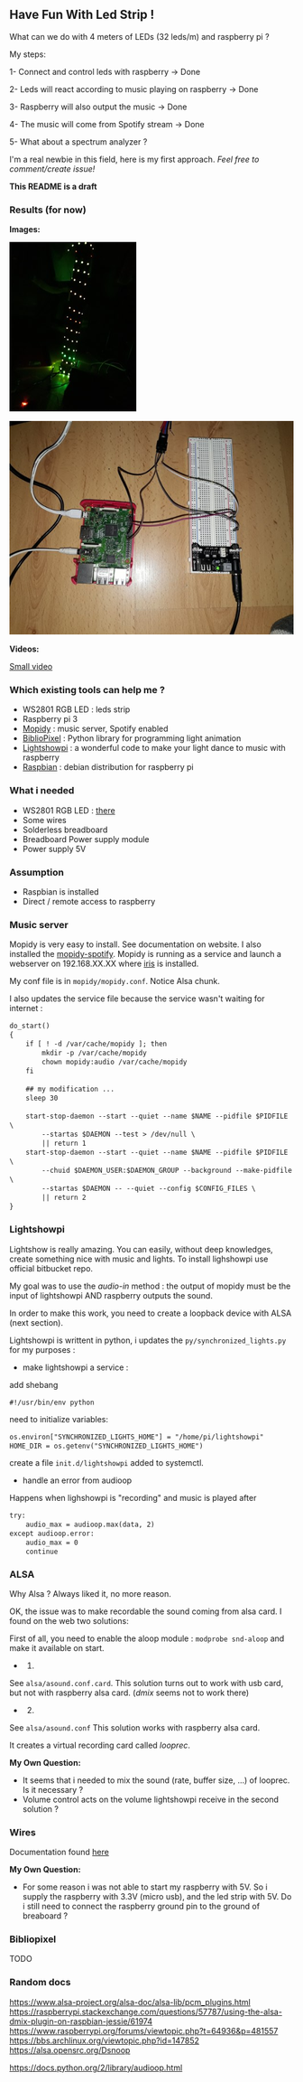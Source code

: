 
## Have Fun With Led Strip !

What can we do with 4 meters of LEDs (32 leds/m) and raspberry pi ?

My steps:

1- Connect and control leds with raspberry -> Done

2- Leds will react according to music playing on raspberry -> Done

3- Raspberry will also output the music -> Done

4- The music will come from Spotify stream -> Done

5- What about a spectrum analyzer ?

I'm a real newbie in this field, here is my first approach.
_Feel free to comment/create issue!_

__This README is a draft__

### Results (for now)

__Images:__


![Lights tower](www/photo1.jpg)

![Circuit](www/photo2.jpg)

__Videos:__

[Small video](http://sendvid.com/tpxvd1zb)


### Which existing tools can help me ?

* WS2801 RGB LED : leds strip
* Raspberry pi 3
* [Mopidy](https://www.mopidy.com/) : music server, Spotify enabled
* [BiblioPixel](https://github.com/ManiacalLabs/BiblioPixel) : Python library for programming light animation
* [Lightshowpi](http://lightshowpi.org/) : a wonderful code to make your light dance to music with raspberry
* [Raspbian](https://www.raspberrypi.org/downloads/raspbian/) : debian distribution for raspberry pi


### What i needed

* WS2801 RGB LED : [there](https://www.amazon.fr/gp/product/B06ZZZYHBQ)
* Some wires 
* Solderless breadboard
* Breadboard Power supply module
* Power supply 5V

### Assumption

* Raspbian is installed
* Direct / remote access to raspberry


### Music server

Mopidy is very easy to install. See documentation on website. I also installed the [mopidy-spotify](https://github.com/mopidy/mopidy-spotify). Mopidy is running as a service and launch a webserver on 192.168.XX.XX where [iris](https://github.com/jaedb/iris) is installed.

My conf file is in `mopidy/mopidy.conf`. Notice Alsa chunk.

I also  updates the service file because the service wasn't waiting for internet :

```
do_start()
{
    if [ ! -d /var/cache/mopidy ]; then
        mkdir -p /var/cache/mopidy
        chown mopidy:audio /var/cache/mopidy
    fi

    ## my modification ...
    sleep 30

    start-stop-daemon --start --quiet --name $NAME --pidfile $PIDFILE \
        --startas $DAEMON --test > /dev/null \
        || return 1
    start-stop-daemon --start --quiet --name $NAME --pidfile $PIDFILE \
        --chuid $DAEMON_USER:$DAEMON_GROUP --background --make-pidfile \
        --startas $DAEMON -- --quiet --config $CONFIG_FILES \
        || return 2
}
```


### Lightshowpi

Lightshow is really amazing. You can easily, without deep knowledges, create something nice with music and lights. 
To install lighshowpi use official bitbucket repo.

My goal was to use the _audio-in_ method : the output of mopidy must be the input of lightshowpi AND raspberry outputs the sound.

In order to make this work, you need to create a loopback device with ALSA (next section).

Lightshowpi is writtent in python, i updates the `py/synchronized_lights.py` for my purposes :

* make lightshowpi a service :

add shebang

```
#!/usr/bin/env python
```

need to initialize variables:

```
os.environ["SYNCHRONIZED_LIGHTS_HOME"] = "/home/pi/lightshowpi"
HOME_DIR = os.getenv("SYNCHRONIZED_LIGHTS_HOME")
```

create a file `init.d/lightshowpi` added to systemctl.

* handle an error from audioop

Happens when lighshowpi is "recording" and music is played after

```
try:
    audio_max = audioop.max(data, 2)
except audioop.error:
    audio_max = 0
    continue
```


### ALSA

Why Alsa ? Always liked it, no more reason.

OK, the issue was to make recordable the sound coming from alsa card. I found on the web two solutions:

First of all, you need to enable the aloop module : `modprobe snd-aloop` and make it available on start.


* 1)

See `alsa/asound.conf.card`.
This solution turns out to work with usb card, but not with raspberry alsa card. (_dmix_ seems not to work there)


* 2)

See  `alsa/asound.conf`
This solution works with raspberry alsa card.

It creates a virtual recording card called _looprec_.


__My Own Question:__

* It seems that i needed to mix the sound (rate, buffer size, ...) of looprec. Is it necessary ?
* Volume control acts on the volume lightshowpi receive in the second solution ?


### Wires

Documentation found [here](https://tutorials-raspberrypi.com/how-to-control-a-raspberry-pi-ws2801-rgb-led-strip/)

__My Own Question:__

* For some reason i was not able to start my raspberry with 5V. So i supply the raspberry with 3.3V (micro usb), and the led strip with 5V. Do i still need to connect the raspberry ground pin to the ground of breaboard ? 


### Bibliopixel

TODO


### Random docs

https://www.alsa-project.org/alsa-doc/alsa-lib/pcm_plugins.html
https://raspberrypi.stackexchange.com/questions/57787/using-the-alsa-dmix-plugin-on-raspbian-jessie/61974
https://www.raspberrypi.org/forums/viewtopic.php?t=64936&p=481557
https://bbs.archlinux.org/viewtopic.php?id=147852
https://alsa.opensrc.org/Dsnoop

https://docs.python.org/2/library/audioop.html 

















